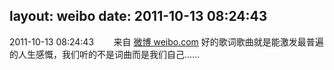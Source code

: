 layout: weibo
date: 2011-10-13 08:24:43
---
<meta name="referrer" content="no-referrer" />

2011-10-13 08:24:43  &nbsp;&nbsp;&nbsp;&nbsp;&nbsp;&nbsp; 来自 <a href="http://weibo.com/" rel="nofollow">微博 weibo.com</a>
好的歌词歌曲就是能激发最普遍的人生感慨，我们听的不是词曲而是我们自己…… ​​​
